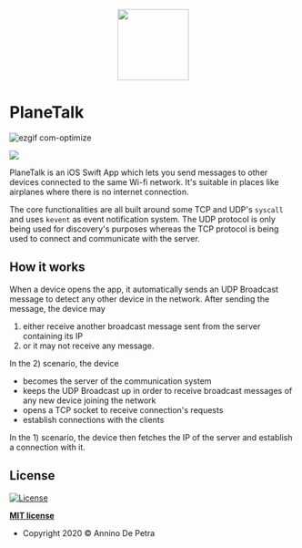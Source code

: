 <p align="center"> <img src="https://user-images.githubusercontent.com/6486741/76807958-1327d680-67de-11ea-93df-928ded8ba95d.png" width=125px>
</p>

# PlaneTalk

![ezgif com-optimize](https://user-images.githubusercontent.com/6486741/76912323-62880880-68ab-11ea-938f-15b7519726db.gif)

![](https://img.shields.io/badge/iOS-swift-green)

PlaneTalk is an iOS Swift App which lets you send messages to other devices connected to the same Wi-fi network.
It's suitable in places like airplanes where there is no internet connection.

The core functionalities are all built around some TCP and UDP's `syscall` and uses `kevent` as event notification system.
The UDP protocol is only being used for discovery's purposes whereas the TCP protocol is being used to connect and communicate with the server.

## How it works
When a device opens the app, it automatically sends an UDP Broadcast message to detect any other device in the network. 
After sending the message, the device may
1) either receive another broadcast message sent from the server containing its IP 
2) or it may not receive any message.

In the 2) scenario, the device 
- becomes the server of the communication system
- keeps the UDP Broadcast up in order to receive broadcast messages of any new  device joining the network
- opens a TCP socket to receive connection's requests
- establish connections with the clients

In the 1) scenario, the device then fetches the IP of the server and establish a connection with it.

## License

[![License](http://img.shields.io/:license-mit-blue.svg?style=flat-square)](http://badges.mit-license.org)

**[MIT license](http://opensource.org/licenses/mit-license.php)**
- Copyright 2020 © Annino De Petra
